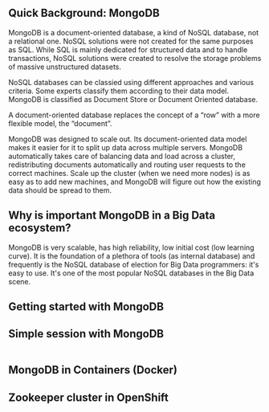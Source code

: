## Quick Background: MongoDB

MongoDB is a document-oriented database, a kind of NoSQL database, not a
relational one. NoSQL solutions were not created for the same purposes as SQL.
While SQL is mainly dedicated for structured data and to handle transactions,
NoSQL solutions were created to resolve the storage problems of massive
unstructured datasets.

NoSQL databases can be classied using different approaches and various criteria.
Some experts classify them according to their data model. MongoDB is
classified as Document Store or Document Oriented database.

A document-oriented database replaces the concept of a “row” with a more
flexible model, the “document”.

MongoDB was designed to scale out. Its document-oriented data model makes it 
easier for it to split up data across multiple servers. MongoDB automatically 
takes care of balancing data and load across a cluster, redistributing 
documents automatically and routing user requests to the correct machines.
Scale up the cluster (when we need more nodes) is as easy as to add new machines,
and MongoDB will figure out how the existing data should be spread to them.

## Why is important MongoDB in a Big Data ecosystem?

MongoDB is very scalable, has high reliability, low initial cost (low learning
curve). It is the foundation of a plethora of tools (as internal database) and
frequently is the NoSQL database of election for Big Data programmers: it's easy
to use. It's one of the most popular NoSQL databases in the Big Data scene.

## Getting started with MongoDB


## Simple session with MongoDB

``````
``````

## MongoDB in Containers (Docker)

## Zookeeper cluster in OpenShift

